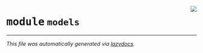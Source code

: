 <!-- markdownlint-disable -->

<a href="../../src/models/__init__.py"><img align="right" style="float:right;" src="https://img.shields.io/badge/-source-cccccc?style=flat-square"></a>

# <kbd>module</kbd> `models`








---

_This file was automatically generated via [lazydocs](https://github.com/ml-tooling/lazydocs)._
